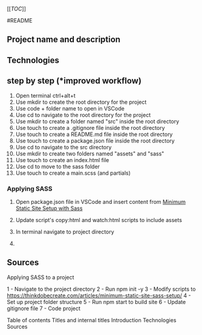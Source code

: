 
 [[_TOC_]]

 #README

 ## Project name and description

 ## Technologies

 ## step by step (*improved workflow)

 1. Open terminal ctrl+alt+t
 2. Use mkdir to create the root directory for the project
 3. Use code + folder name to open in VSCode
 3. Use cd to navigate to the root directory for the project
 4. Use mkdir to create a folder named "src" inside the root directory
 5. Use touch to create a .gitignore file inside the root directory
 6. Use touch to create a README.md file inside the root directory
 7. Use touch to create a package.json file inside the root directory
 8. Use cd to navigate to the src directory
 9. Use mkdir to create two folders named "assets" and "sass"
 10. Use touch to create an index.html file
 11. Use cd to move to the sass folder
 12. Use touch to create a main.scss (and partials)

 ### Applying SASS

1. Open package.json file in VSCode and insert content from [Minimum Static Site Setup with Sass](https://thinkdobecreate.com/articles/minimum-static-site-sass-setup/)
2. Update script's copy:html and watch:html scripts to include assets

 1. In terminal navigate to project directory
 2. 



 ## Sources




Applying SASS to a project

1 - Navigate to the project directory
2 - Run npm init -y
3 - Modify scripts to https://thinkdobecreate.com/articles/minimum-static-site-sass-setup/
4 - Set up project folder structure
5 - Run npm start to build site
6 - Update gitignore file
7 - Code project


Table of contents
Titles and internal titles
Introduction
Technologies
Sources
